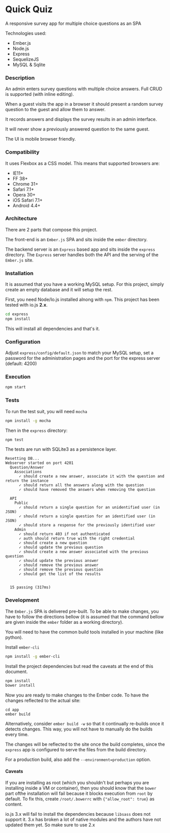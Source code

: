 # Quick Quiz

A responsive survey app for multiple choice questions as an SPA

Technologies used: 

* Ember.js
* Node.js
* Express
* SequelizeJS
* MySQL & Sqlite

### Description

An admin enters survey questions with multiple choice answers. Full CRUD is supported (with inline editing).
 
When a guest visits the app in a browser it should present a random survey
question to the guest and allow them to answer.

It records answers and displays the survey results in an admin interface.

It will never show a previously answered question to the same guest.

The UI is mobile browser friendly.


### Compatibility

It uses Flexbox as a CSS model. This means that supported browsers are:

* IE11+
* FF 38+
* Chrome 31+
* Safari 7.1+ 
* Opera 30+ 
* iOS Safari 7.1+ 
* Android 4.4+


### Architecture

There are 2 parts that compose this project. 

The front-end is an `Ember.js` SPA and sits inside the `ember` directory.

The backend server is an `Express` based app and sits inside the `express` directory. The `Express` server handles both the API and the serving of the `Ember.js` site.  

### Installation

It is assumed that you have a working MySQL setup. For this project, simply create an empty database and it will
setup the rest.

First, you need Node/Io.js installed alnong with `npm`. This project has been tested with io.js __2.x__.

```bash
cd express
npm install
```

This will install all dependencies and that's it.

### Configuration

Adjust `express/config/default.json` to match your MySQL setup, set a password
for the administration pages and the port for the express server (default: 4200)

### Execution

```bash
npm start
```

### Tests

To run the test suit, you will need `mocha`

```bash
npm install -g mocha
```

Then in the `express` directory:

```bash
npm test
```

The tests are run with SQLite3 as a persistence layer.

````
Resetting DB...
Webserver started on port 4201
  Question/Answer
    Associations
      ✓ should create a new answer, associate it with the question and return the instance
      ✓ should return all the answers along with the question
      ✓ should have removed the answers when removing the question

  API
    Public
      ✓ should return a single question for an unidentified user (in JSON)
      ✓ should return a single question for an identified user (in JSON)
      ✓ should store a response for the previously identified user
    Admin
      ✓ should return 403 if not authenticated
      ✓ auth should return true with the right credential
      ✓ should create a new question
      ✓ should update the previous question
      ✓ should create a new answer associated with the previous question
      ✓ should update the previous answer
      ✓ should remove the previous answer
      ✓ should remove the previous question
      ✓ should get the list of the results


  15 passing (317ms)

````

### Development

The `Ember.js` SPA is delivered pre-built. To be able to make changes, you have to follow the directions bellow
(it is assumed that the command bellow are given inside the `ember` folder as a working directory).

You will need to have the common build tools installed in your machine (like python).

Install `ember-cli`

```bash
npm install -g ember-cli
```

Install the project dependencies but read the caveats at the end of this document.

```bash
npm install
bower install
```

Now you are ready to make changes to the Ember code. To have the changes reflected to the actual site:
```
cd app
ember build 
```

Alternatively, consider `ember build -w` so that it continually re-builds once it detects changes. This way,
you will not have to manually do the builds every time.

The changes will be reflected to the site once the build completes, since the `express` app is configured to serve
the files from the build directory.

For a production build, also add the `--environment=production` option.

#### Caveats

If you are installing as root (which you shouldn't but perhaps you are installing inside a VM or container), then
you should know that the `bower` part ofthe installation will fail because it blocks execution from `root` by default.
To fix this, create `/root/.bowerrc` with `{"allow_root": true}` as content.

io.js 3.x will fail to install the dependencies because `libsass` does not support it. 3.x has broken a lot of native
 modules and the authors have not updated them yet. So make sure to use 2.x
